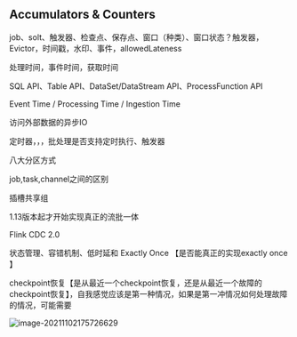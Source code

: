 ## Accumulators & Counters

job、solt、触发器、检查点、保存点、窗口（种类）、窗口状态？触发器，Evictor，时间戳，水印、事件，allowedLateness

处理时间，事件时间，获取时间

SQL API、Table API、DataSet/DataStream API、ProcessFunction API

Event Time / Processing Time / Ingestion Time

访问外部数据的异步IO

定时器，，，批处理是否支持定时执行、触发器

八大分区方式

job,task,channel之间的区别

插槽共享组

1.13版本起才开始实现真正的流批一体

Flink CDC 2.0

状态管理、容错机制、低时延和 Exactly Once 【是否能真正的实现exactly once 】

checkpoint恢复【是从最近一个checkpoint恢复，还是从最近一个故障的checkpoint恢复】，自我感觉应该是第一种情况，如果是第一冲情况如何处理故障的情况，可能需要



![image-20211102175726629](https://i.loli.net/2021/11/02/Hn5pFsdZlAw3hkX.png)
